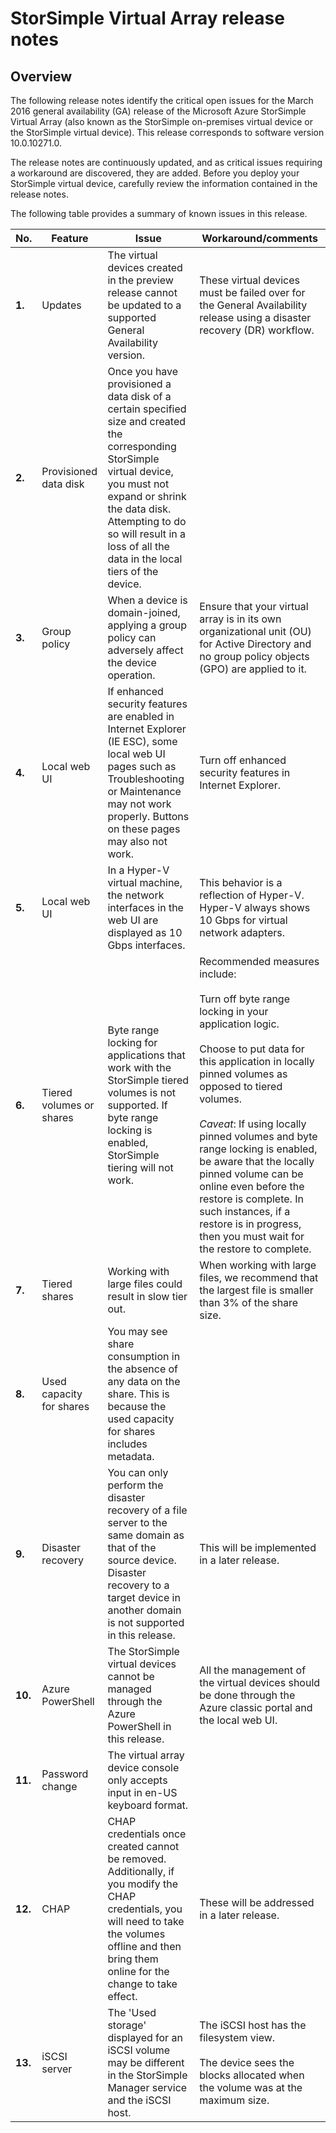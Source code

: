 <properties 
   pageTitle="StorSimple Virtual Array release notes| Microsoft Azure"
   description="Describes critical open issues and resolutions for the StorSimple Virtual Array."
   services="storsimple"
   documentationCenter=""
   authors="alkohli"
   manager="carmonm"
   editor="" />
<tags 
   ms.service="storsimple"
   ms.devlang="NA"
   ms.topic="article"
   ms.tgt_pltfrm="NA"
   ms.workload="NA"
   ms.date="05/13/2016"
   ms.author="alkohli" />


# <a name="storsimple-virtual-array-release-notes"></a>StorSimple Virtual Array release notes

## <a name="overview"></a>Overview

The following release notes identify the critical open issues for the March 2016 general availability (GA) release of the Microsoft Azure StorSimple Virtual Array (also known as the StorSimple on-premises virtual device or the StorSimple virtual device). This release corresponds to software version 10.0.10271.0.

The release notes are continuously updated, and as critical issues requiring a workaround are discovered, they are added. Before you deploy your StorSimple virtual device, carefully review the information contained in the release notes. 

The following table provides a summary of known issues in this release.


| No. | Feature | Issue | Workaround/comments |
|-----|--------------------------|----------------------------------------------------------------------------------------------------------------------------------------------------------------------------------------------------------------------------------------------------------------------------|--------------------------------------------------------------------------------------------------------------------------------------------------------------------------------------------------------------------------------------------------------------------------------------------------------------------------------------------------------------------------------------------------------------------------------------------------------------------------------|
| **1.** | Updates | The virtual devices created in the preview release cannot be updated to a supported General Availability version. | These virtual devices must be failed over for the General Availability release using a disaster recovery (DR) workflow. |
| **2.** | Provisioned data disk | Once you have provisioned a data disk of a certain specified size and created the corresponding StorSimple virtual device, you must not expand or shrink the data disk. Attempting to do so will result in a  loss of all the data in the local tiers of the device. |   |
| **3.** | Group policy | When a device is domain-joined, applying a group policy can adversely affect the device operation. | Ensure that your virtual array is in its own organizational unit (OU) for Active Directory and no group policy objects (GPO) are applied to it.|
| **4.** | Local web UI | If enhanced security features are enabled in Internet Explorer (IE ESC), some local web UI pages such as Troubleshooting or Maintenance may not work properly. Buttons on these pages may also not work. | Turn off enhanced security features in Internet Explorer.|
| **5.** | Local web UI | In a Hyper-V virtual machine, the network interfaces in the web UI are displayed as 10 Gbps interfaces. | This behavior is a reflection of Hyper-V. Hyper-V always shows 10 Gbps for virtual network adapters. |
| **6.** | Tiered volumes or shares | Byte range locking for applications that work with the StorSimple tiered volumes is not supported. If byte range locking is enabled, StorSimple tiering will not work. | Recommended measures include: <br></br>Turn off byte range locking in your application logic.<br></br>Choose to put data for this application in locally pinned volumes as opposed to tiered volumes.<br></br>*Caveat*: If using locally pinned volumes and byte range locking is enabled, be aware that the locally pinned volume can be online even before the restore is complete. In such instances, if a restore is in progress, then you must wait for the restore to complete. |
| **7.** | Tiered shares | Working with large files could result in slow tier out. | When working with large files, we recommend that the largest file is smaller than 3% of the share size. |
| **8.** | Used capacity for shares | You may see share consumption in the absence of any data on the share. This is because the used capacity for shares includes metadata. |   |
| **9.** | Disaster recovery | You can only perform the disaster recovery of a file server to the same domain as that of the source device. Disaster recovery to a target device in another domain is not supported in this release. | This will be implemented in a later release. |
| **10.** | Azure PowerShell | The StorSimple virtual devices cannot be managed through the Azure PowerShell in this release. | All the management of the virtual devices should be done through the Azure classic portal and the local web UI. |
| **11.** | Password change | The virtual array device console only accepts input in en-US keyboard format. |   |
| **12.** | CHAP | CHAP credentials once created cannot be removed. Additionally, if you modify the CHAP credentials, you will need to take the volumes offline and then bring them online for the change to take effect. | These will be addressed in a later release. |
| **13.** | iSCSI server  | The 'Used storage' displayed for an iSCSI volume may be different in the StorSimple Manager service and the iSCSI host. | The iSCSI host has the filesystem  view.<br></br>The device sees the blocks allocated when the volume was at the maximum size.|



<!--HONumber=Oct16_HO2-->


